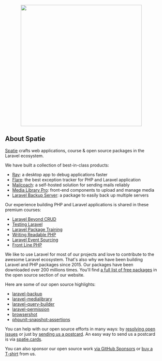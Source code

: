 <p align="center"><a href="https://spatie.be" target="_blank"><img src="https://github.com/spatie/.github/blob/main/docs/images/spatie.png?raw=true" width="400"></a></p>

## About Spatie

[Spatie](https://spatie.be) crafts web applications, course & open source packages in the Laravel ecosystem. 

We have built a collection of best-in-class products:

- [Ray](https://myray.app): a desktop app to debug applications faster
- [Flare](https://flareapp.io): the best exception tracker for PHP and Laravel application
- [Mailcoach](https://mailcoach.app): a self-hosted solution for sending mails reliably
- [Media Library Pro](https://medialibrary.pro): front-end components to upload and manage media
- [Laravel Backup Server](https://spatie.be/products/laravel-backup-server): a package to easily back up multiple servers

Our experience building PHP and Laravel applications is shared in these premium courses:

- [Laravel Beyond CRUD](https://laravel-beyond-crud.com)
- [Testing Laravel](https://testing-laravel.com)
- [Laravel Package Training](https://laravelpackage.training)
- [Writing Readable PHP](https://writing-readable-php.com)
- [Laravel Event Sourcing](https://event-sourcing-laravel.com)
- [Front Line PHP](https://laravelpackage.training)

We like to use Laravel for most of our projects and love to contribute to the awesome Laravel ecosystem. That's also why we have been building Laravel and PHP packages since 2015. Our packages have been downloaded over 200 millions times. You'll find [a full list of free packages](https://spatie.be/open-source?search=&sort=-downloads) in the open source section of our website.

Here are some of our open source highlights:

- [laravel-backup](https://spatie.be/docs/laravel-backup/)
- [laravel-medialibrary](https://spatie.be/docs/laravel-medialibrary/)
- [laravel-query-builder](https://spatie.be/docs/laravel-query-builder)
- [laravel-permission](https://spatie.be/docs/laravel-permission)
- [browsershot](https://github.com/spatie/browsershot)
- [phpunit-snapshot-assertions](https://github.com/spatie/phpunit-snapshot-assertions)

You can help with our open source efforts in many ways: by [resolving open issues](https://github.com/issues?q=is%3Aopen+is%3Aissue+user%3Aspatie+is%3Apublic+label%3A%22good+first+issue%22) or just by [sending us a postcard](https://spatie.be/open-source/postcards). An easy way to send us a postcard is via [spatie.cards](https://spatie.cards).

You can also sponsor our open source work [via GitHub Sponsors](https://github.com/sponsors/spatie) or [buy a T-shirt](https://cottonbureau.com/people/spatie) from us.
